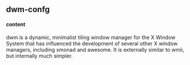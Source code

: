 ## dwm-confg ##

#### content ###

dwm is a dynamic, minimalist tiling window manager for the X Window System that has influenced the development of several other X window managers, including xmonad and awesome. It is externally similar to wmii, but internally much simpler.
